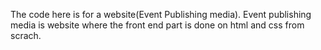 The code here is for a website(Event Publishing media).
Event publishing media is website where the front end part is done on html and css from scrach.
